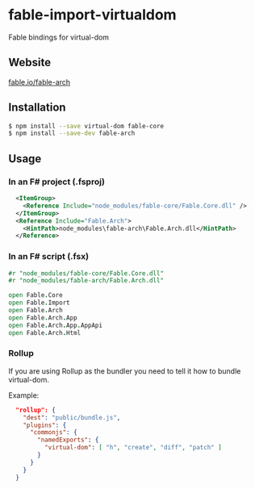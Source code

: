 # fable-import-virtualdom

Fable bindings for virtual-dom

## Website
[fable.io/fable-arch](http://fable.io/fable-arch/#/)

## Installation

```sh
$ npm install --save virtual-dom fable-core
$ npm install --save-dev fable-arch
```

## Usage

### In an F# project (.fsproj)

```xml
  <ItemGroup>
    <Reference Include="node_modules/fable-core/Fable.Core.dll" />
  </ItemGroup>
  <Reference Include="Fable.Arch">
    <HintPath>node_modules\fable-arch\Fable.Arch.dll</HintPath>
  </Reference>
```

### In an F# script (.fsx)

```fsharp
#r "node_modules/fable-core/Fable.Core.dll"
#r "node_modules/fable-arch/Fable.Arch.dll"

open Fable.Core
open Fable.Import
open Fable.Arch
open Fable.Arch.App
open Fable.Arch.App.AppApi
open Fable.Arch.Html
```

### Rollup

If you are using Rollup as the bundler you need to tell it how to bundle virtual-dom.

Example:

```json
  "rollup": {
    "dest": "public/bundle.js",
    "plugins": {
      "commonjs": {
        "namedExports": {
          "virtual-dom": [ "h", "create", "diff", "patch" ]
        }
      }
    }
  }
```
